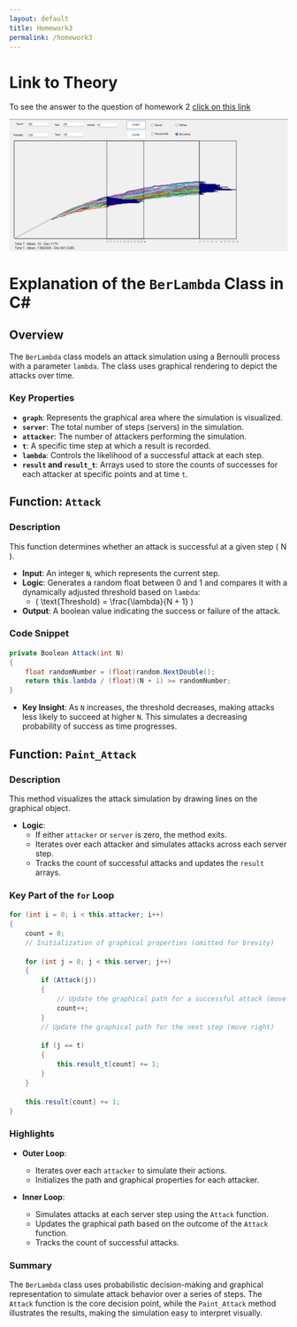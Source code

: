 ```yaml
---
layout: default
title: Homework3
permalink: /homework3
---
```

# Link to Theory
To see the answer to the question of homework 2 [click on this link](hw3Theory.md)


![hw3](../assets/img/hw3.png)

# Explanation of the `BerLambda` Class in C#

## Overview
The `BerLambda` class models an attack simulation using a Bernoulli process with a parameter `lambda`. The class uses graphical rendering to depict the attacks over time.

### Key Properties
- **`graph`**: Represents the graphical area where the simulation is visualized.
- **`server`**: The total number of steps (servers) in the simulation.
- **`attacker`**: The number of attackers performing the simulation.
- **`t`**: A specific time step at which a result is recorded.
- **`lambda`**: Controls the likelihood of a successful attack at each step.
- **`result` and `result_t`**: Arrays used to store the counts of successes for each attacker at specific points and at time `t`.

## Function: `Attack`
### Description
This function determines whether an attack is successful at a given step \( N \).
- **Input**: An integer `N`, which represents the current step.
- **Logic**: Generates a random float between 0 and 1 and compares it with a dynamically adjusted threshold based on `lambda`:
  - \( \text{Threshold} = \frac{\lambda}{N + 1} \)
- **Output**: A boolean value indicating the success or failure of the attack.

### Code Snippet
```csharp
private Boolean Attack(int N)
{
    float randomNumber = (float)random.NextDouble();
    return this.lambda / (float)(N + 1) >= randomNumber;
}
```
- **Key Insight**: As `N` increases, the threshold decreases, making attacks less likely to succeed at higher `N`. This simulates a decreasing probability of success as time progresses.

## Function: `Paint_Attack`
### Description
This method visualizes the attack simulation by drawing lines on the graphical object.
- **Logic**:
  - If either `attacker` or `server` is zero, the method exits.
  - Iterates over each attacker and simulates attacks across each server step.
  - Tracks the count of successful attacks and updates the `result` arrays.

### Key Part of the `for` Loop
```csharp
for (int i = 0; i < this.attacker; i++)
{
    count = 0;
    // Initialization of graphical properties (omitted for brevity)
    
    for (int j = 0; j < this.server; j++)
    {
        if (Attack(j))
        {
            // Update the graphical path for a successful attack (move up)
            count++;
        }
        // Update the graphical path for the next step (move right)
        
        if (j == t)
        {
            this.result_t[count] += 1;
        }
    }

    this.result[count] += 1;
}
```

### Highlights
- **Outer Loop**: 
  - Iterates over each `attacker` to simulate their actions.
  - Initializes the path and graphical properties for each attacker.

- **Inner Loop**:
  - Simulates attacks at each server step using the `Attack` function.
  - Updates the graphical path based on the outcome of the `Attack` function.
  - Tracks the count of successful attacks.

### Summary
The `BerLambda` class uses probabilistic decision-making and graphical representation to simulate attack behavior over a series of steps. The `Attack` function is the core decision point, while the `Paint_Attack` method illustrates the results, making the simulation easy to interpret visually.